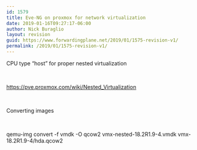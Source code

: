 ```yaml
---
id: 1579
title: Eve-NG on proxmox for network virtualization
date: 2019-01-16T09:27:17-06:00
author: Nick Buraglio
layout: revision
guid: https://www.forwardingplane.net/2019/01/1575-revision-v1/
permalink: /2019/01/1575-revision-v1/
---
```

CPU type “host” for proper nested virtualization

 

https://pve.proxmox.com/wiki/Nested_Virtualization

 

Converting images

 

qemu-img convert -f vmdk -O qcow2 vmx-nested-18.2R1.9-4.vmdk vmx-18.2R1.9-4/hda.qcow2